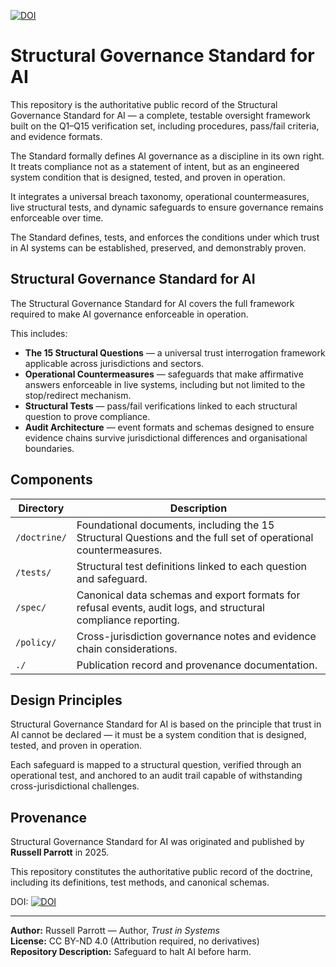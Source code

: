 [![DOI](https://zenodo.org/badge/1038390482.svg)](https://doi.org/10.5281/zenodo.16880174)

# Structural Governance Standard for AI

This repository is the authoritative public record of the Structural Governance Standard for AI — a complete, testable oversight framework built on the Q1–Q15 verification set, including procedures, pass/fail criteria, and evidence formats.

The Standard formally defines AI governance as a discipline in its own right. It treats compliance not as a statement of intent, but as an engineered system condition that is designed, tested, and proven in operation.

It integrates a universal breach taxonomy, operational countermeasures, live structural tests, and dynamic safeguards to ensure governance remains enforceable over time.

The Standard defines, tests, and enforces the conditions under which trust in AI systems can be established, preserved, and demonstrably proven.

##  Structural Governance Standard for AI

The Structural Governance Standard for AI covers the full framework required to make AI governance enforceable in operation.  

This includes:

- **The 15 Structural Questions** — a universal trust interrogation framework applicable across jurisdictions and sectors.
- **Operational Countermeasures** — safeguards that make affirmative answers enforceable in live systems, including but not limited to the stop/redirect mechanism.
- **Structural Tests** — pass/fail verifications linked to each structural question to prove compliance.
- **Audit Architecture** — event formats and schemas designed to ensure evidence chains survive jurisdictional differences and organisational boundaries.

## Components

| Directory | Description |
|-----------|-------------|
| `/doctrine/` | Foundational documents, including the 15 Structural Questions and the full set of operational countermeasures. |
| `/tests/` | Structural test definitions linked to each question and safeguard. |
| `/spec/` | Canonical data schemas and export formats for refusal events, audit logs, and structural compliance reporting. |
| `/policy/` | Cross-jurisdiction governance notes and evidence chain considerations. |
| `./` | Publication record and provenance documentation. |

## Design Principles

Structural Governance Standard for AI is based on the principle that trust in AI cannot be declared — it must be a system condition that is designed, tested, and proven in operation.

Each safeguard is mapped to a structural question, verified through an operational test, and anchored to an audit trail capable of withstanding cross-jurisdictional challenges.

## Provenance

Structural Governance Standard for AI was originated and published by **Russell Parrott** in 2025.  

This repository constitutes the authoritative public record of the doctrine, including its definitions, test methods, and canonical schemas.

DOI: [![DOI](https://zenodo.org/badge/1038390482.svg)](https://doi.org/10.5281/zenodo.16880174)


---

**Author:** Russell Parrott — Author, *Trust in Systems*  
**License:** CC BY-ND 4.0 (Attribution required, no derivatives)  
**Repository Description:** Safeguard to halt AI before harm.  
